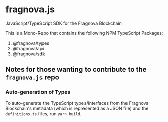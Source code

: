 # fragnova.js

JavaScript/TypeScript SDK for the Fragnova Blockchain

This is a Mono-Repo that contains the following NPM TypeScript Packages:
1. @fragnova/types
2. @fragnova/api
3. @fragnova/sdk

## Notes for those wanting to contribute to the `fragnova.js` repo

### Auto-generation of Types

To auto-generate the TypeScript types/interfaces from the Fragnova Blockchain's metadata (which is represented as a JSON file) and the `definitions.ts` files, run `yarn build`.
